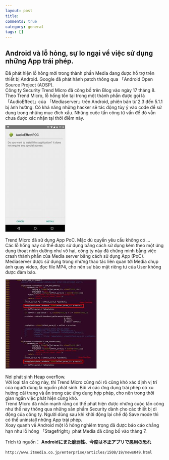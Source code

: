 ```yaml
---
layout: post  
title:    
comments: true  
category: general  
tags: []
---
```


## Android và lỗ hỏng, sự lo ngại về việc sử dụng những App trái phép.

Đã phát hiện lỗ hỏng mới trong thành phần Media đang được hỗ trợ trên thiết bị Android. Google đã phát hành patch thông qua 「Android Open Source Project (AOSP).  
Công ty Security Trend Micro đã công bố trên Blog vào ngày 17 tháng 8.  
Theo Trend Micro, lỗ hổng tồn tại trong một thành phần được gọi là 「AudioEffect」của 「Mediaserver」trên Android, phiên bản từ 2.3 đến 5.1.1 bị ảnh hưởng. Có khả năng những hacker sẽ tác động tùy ý vào code để sử dụng trong những mục đích xấu. Những cuộc tấn công từ vấn đề đó vẫn chưa được xác nhận tại thời điểm này.

![image](/res/Android/1.jpg)


Trend Micro đã  sử dụng App PoC. Mặc dù quyền yêu cầu không có …  
Các lỗ hổng này có thể được sử dụng bằng cách sử dụng kèm theo một ứng dụng thoạt nhìn dường như vô hại, công ty này đã chứng minh bằng việc crash thành phần của Media server bằng cách sử dụng App (PoC).  
 Mediaserver được sử dụng trong những thao tác liên quan tới Media chụp ảnh quay video, đọc file MP4, cho nên sự bảo mật riêng tư của User không được đảm bảo.
 
![image](/res/Android/2.jpg) 


Nơi phát sinh Heap overflow.  
Với loại tấn công này, thì Trend Micro cũng nói rõ cũng khó xác định vị trí của người dùng là nguồn phát sinh. Bởi vì các ứng dụng trái phép có xu hướng cải trang và ẩn trong các ứng dụng hợp pháp, cho nên trong thời gian ngắn việc phát hiện cũng khó.  
Trend Micro đã nhấn mạnh rằng có thể phát hiện được những cuộc tấn công như thế này thông qua những sản phẩm Security dành cho các thiết bị di động của công ty. Người dùng sau khi khởi động lại chế độ Save mode thì có thể uninstall những App trái phép.    
Xoay quanh về Android  một lỗ hỏng nghiêm trọng đã được báo cáo chẳng hạn như lỗ hỏng 「Stagefright」phát  Media đã công bố vào tháng 7.  


Trích từ nguồn：  **Androidにまた脆弱性、今度は不正アプリで悪用の恐れ**  

  
`http://www.itmedia.co.jp/enterprise/articles/1508/19/news049.html`





